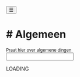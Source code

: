 <!-- Sidebar -->
<div class="w3-sidebar w3-bar-block" style="display:none" id="mySidebar">
  <button onclick="w3_close()" class="w3-bar-item w3-button w3-large">Close &times;</button>
  <p> ! - ALLEEN LEZEN</p>
  <a href="{{ site.base }}/servers/1" class="w3-bar-item w3-button w3-blue"># Algemeen</a>
</div>

<!-- Page Content -->
<div class="w3-teal">
  <button class="w3-button w3-teal w3-xlarge" onclick="w3_open()">☰</button>
  <div class="w3-container">
    <h1># Algemeen</h1>
    <sup>Praat hier over algemene dingen</sup>
  </div>
</div>

<form onchange="msgs()" onload="msgs()">
  <input>
</form>
<div id="msg">LOADING</div>
<!--

<div class="w3-container w3-hover">
  <img src="{{ site.base }}/profile.jpg" style="max-width: 40px;">
  <span>BasToTheMax</span>
  <p>Hallo! Hoe gaat het?</p>
  <hr>
</div>
-->

<script src="{{ site.base }}/chat.js"></script>
<script>
function w3_open() {
  document.getElementById("mySidebar").style.width = "80%";
  document.getElementById("mySidebar").style.display = "block";
}

function w3_close() {
  document.getElementById("mySidebar").style.display = "none";
}

  var text = "";
  var i;
  var user;
  for (i = 0; i < general.length; i++) {
    user = Math.floor(Math.random() * 6);


    text += "<div class=\"w3-container w3-hover\"><img src=\"/ChatApp/profile.jpg\" style=\"max-width: 40px;\"><span>User</span><p>" + general[i] + "</p><hr></div><br>";
    
  }
  document.getElementById("msg").innerHTML = text;

</script>
